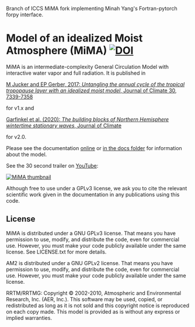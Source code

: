 Branch of ICCS MiMA fork implementing Minah Yang's Fortran-pytorch forpy interface.


# Model of an idealized Moist Atmosphere (MiMA) [![DOI](https://zenodo.org/badge/DOI/10.5281/zenodo.597136.svg)](https://doi.org/10.5281/zenodo.597136)
MiMA is an intermediate-complexity General Circulation Model with interactive water vapor and full radiation. It is published in

[M Jucker and EP Gerber, 2017: *Untangling the annual cycle of the tropical tropopause layer with an idealized moist model*, Journal of Climate 30, 7339-7358](http://dx.doi.org/10.1175/JCLI-D-17-0127.1)

for v1.x and 

[Garfinkel et al. (2020): *The building blocks of Northern Hemisphere wintertime stationary waves*, Journal of Climate](http://journals.ametsoc.org/doi/10.1175/JCLI-D-19-0181.1)

for v2.0.

Please see the documentation [online](http://mjucker.github.io/MiMA/) or [in the docs folder](docs/) for information about the model.

See the 30 second trailer on [YouTube](https://www.youtube.com/watch?v=8UfaFnGtCrk "Model of an idealized Moist Atmosphere (MiMA)"): 

[![MiMA thumbnail](https://img.youtube.com/vi/8UfaFnGtCrk/0.jpg)](https://www.youtube.com/watch?v=8UfaFnGtCrk "Model of an idealized Moist Atmosphere (MiMA)")

Although free to use under a GPLv3 license, we ask you to cite the relevant scientific work given in the documentation in any publications using this code.

## License

MiMA is distributed under a GNU GPLv3 license. That means you have permission to use, modify, and distribute the code, even for commercial use. However, you must make your code publicly available under the same license. See LICENSE.txt for more details.

AM2 is distributed under a GNU GPLv2 license. That means you have permission to use, modify, and distribute the code, even for commercial use. However, you must make your code publicly available under the same license.

RRTM/RRTMG: Copyright © 2002-2010, Atmospheric and Environmental Research, Inc. (AER, Inc.). This software
may be used, copied, or redistributed as long as it is not sold and this copyright notice is reproduced
on each copy made. This model is provided as is without any express or implied warranties.
